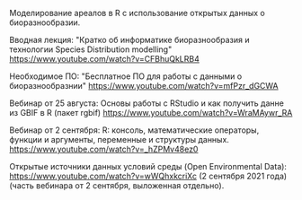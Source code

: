 Моделирование ареалов в R с использование открытых данных о биоразнообразии.

Вводная лекция: "Кратко об информатике биоразнообразия и технологии Species Distribution modelling" https://www.youtube.com/watch?v=CFBhuQkLRB4

Необходимое ПО: "Бесплатное ПО для работы с данными о биоразнообразнии" https://www.youtube.com/watch?v=mfPzr_dGCWA

Вебинар от 25 августа: Основы работы с RStudio и как получить данне из GBIF в R (пакет rgbif) https://www.youtube.com/watch?v=WraMAywr_RA  

Вебинар от 2 сентября: R: консоль, математические операторы, функции и аргументы, переменные и структуры данных. https://www.youtube.com/watch?v=_hZPMv48ez0

Открытые источники данных условий среды (Open Environmental Data): https://www.youtube.com/watch?v=wWQhxkcriXc (2 сентября 2021 года) (часть вебинара от 2 сентября, выложенная отдельно).

